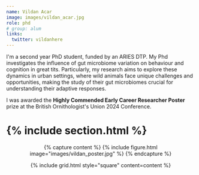 ```yaml
---
name: Vildan Acar
image: images/vildan_acar.jpg
role: phd
# group: alum
links:
  twitter: vildanhere
---
```


I'm a second year PhD student, funded by an ARIES DTP. My Phd investigates the influence of gut microbiome variation on behaviour and cognition in great tits. Particularly, my research aims to explore these dynamics in urban settings, where wild animals face unique challenges and opportunities, making the study of their gut microbiomes crucial for understanding their adaptive responses.

I was awarded the **Highly Commended Early Career Researcher Poster** prize at the British Ornithologist's Union 2024 Conference.  

# {% include section.html %}
<div style="text-align: center;">
{% capture content %}
  {% include figure.html image="images/vildan_poster.jpg" %}
{% endcapture %}

{% include grid.html style="square" content=content %}
</div>